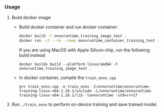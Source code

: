 ### Usage
1. Build docker image
   - Build docker container and run docker container:
       ```bash
       docker build -t onnxruntime_training_image_test .
       docker run -it --rm --name onnxruntime_container_training_test -v /path/on/host/to/onnx/model:/model onnxruntime_training_image_test
       ```
       If you are using MacOS with Apple Silicon chip, run the following build instead
      ```
      docker buildx build --platform linux/amd64 -t onnxruntime_training_image_test .
      ```

   - In docker container, compile the `train_onnx.cpp`
       ```
       g++ train_onnx.cpp -o train_onnx -I/onnxruntime/onnxruntime-training-linux-x64-1.16.1/include -L/onnxruntime/onnxruntime-training-linux-x64-1.16.1/lib -lonnxruntime -std=c++17
       ```
2. Run `./train_onnx` to perform on-device training and save trained model.